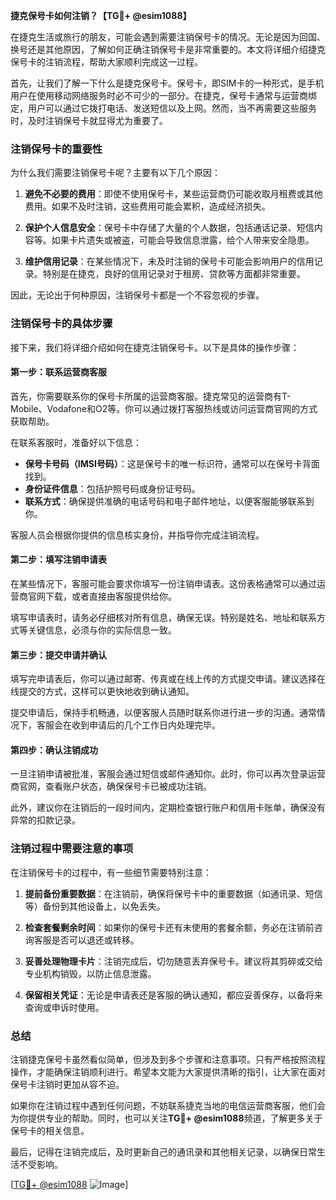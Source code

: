 **捷克保号卡如何注销？【TG💪+ @esim1088】**

在捷克生活或旅行的朋友，可能会遇到需要注销保号卡的情况。无论是因为回国、换号还是其他原因，了解如何正确注销保号卡是非常重要的。本文将详细介绍捷克保号卡的注销流程，帮助大家顺利完成这一过程。

首先，让我们了解一下什么是捷克保号卡。保号卡，即SIM卡的一种形式，是手机用户在使用移动网络服务时必不可少的一部分。在捷克，保号卡通常与运营商绑定，用户可以通过它拨打电话、发送短信以及上网。然而，当不再需要这些服务时，及时注销保号卡就显得尤为重要了。

### 注销保号卡的重要性

为什么我们需要注销保号卡呢？主要有以下几个原因：

1. **避免不必要的费用**：即使不使用保号卡，某些运营商仍可能收取月租费或其他费用。如果不及时注销，这些费用可能会累积，造成经济损失。
   
2. **保护个人信息安全**：保号卡中存储了大量的个人数据，包括通话记录、短信内容等。如果卡片遗失或被盗，可能会导致信息泄露，给个人带来安全隐患。

3. **维护信用记录**：在某些情况下，未及时注销的保号卡可能会影响用户的信用记录。特别是在捷克，良好的信用记录对于租房、贷款等方面都非常重要。

因此，无论出于何种原因，注销保号卡都是一个不容忽视的步骤。

### 注销保号卡的具体步骤

接下来，我们将详细介绍如何在捷克注销保号卡。以下是具体的操作步骤：

#### 第一步：联系运营商客服

首先，你需要联系你的保号卡所属的运营商客服。捷克常见的运营商有T-Mobile、Vodafone和O2等。你可以通过拨打客服热线或访问运营商官网的方式获取帮助。

在联系客服时，准备好以下信息：

- **保号卡号码（IMSI号码）**：这是保号卡的唯一标识符，通常可以在保号卡背面找到。
- **身份证件信息**：包括护照号码或身份证号码。
- **联系方式**：确保提供准确的电话号码和电子邮件地址，以便客服能够联系到你。

客服人员会根据你提供的信息核实身份，并指导你完成注销流程。

#### 第二步：填写注销申请表

在某些情况下，客服可能会要求你填写一份注销申请表。这份表格通常可以通过运营商官网下载，或者直接由客服提供给你。

填写申请表时，请务必仔细核对所有信息，确保无误。特别是姓名、地址和联系方式等关键信息，必须与你的实际信息一致。

#### 第三步：提交申请并确认

填写完申请表后，你可以通过邮寄、传真或在线上传的方式提交申请。建议选择在线提交的方式，这样可以更快地收到确认通知。

提交申请后，保持手机畅通，以便客服人员随时联系你进行进一步的沟通。通常情况下，客服会在收到申请后的几个工作日内处理完毕。

#### 第四步：确认注销成功

一旦注销申请被批准，客服会通过短信或邮件通知你。此时，你可以再次登录运营商官网，查看账户状态，确保保号卡已被成功注销。

此外，建议你在注销后的一段时间内，定期检查银行账户和信用卡账单，确保没有异常的扣款记录。

### 注销过程中需要注意的事项

在注销保号卡的过程中，有一些细节需要特别注意：

1. **提前备份重要数据**：在注销前，确保将保号卡中的重要数据（如通讯录、短信等）备份到其他设备上，以免丢失。

2. **检查套餐剩余时间**：如果你的保号卡还有未使用的套餐余额，务必在注销前咨询客服是否可以退还或转移。

3. **妥善处理物理卡片**：注销完成后，切勿随意丢弃保号卡。建议将其剪碎或交给专业机构销毁，以防止信息泄露。

4. **保留相关凭证**：无论是申请表还是客服的确认通知，都应妥善保存，以备将来查询或申诉时使用。

### 总结

注销捷克保号卡虽然看似简单，但涉及到多个步骤和注意事项。只有严格按照流程操作，才能确保注销顺利进行。希望本文能为大家提供清晰的指引，让大家在面对保号卡注销时更加从容不迫。

如果你在注销过程中遇到任何问题，不妨联系捷克当地的电信运营商客服，他们会为你提供专业的帮助。同时，也可以关注**TG💪+ @esim1088**频道，了解更多关于保号卡的相关信息。

最后，记得在注销完成后，及时更新自己的通讯录和其他相关记录，以确保日常生活不受影响。

[[TG💪+ @esim1088](https://t.me/s/esim1088) ![Image](https://i.postimg.cc/4NQfJmqS/Snipaste-2025-05-13-00-14-12.png)]